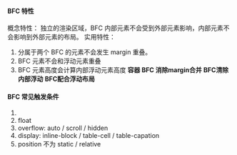 #### BFC 特性
概念特性： 
独立的渲染区域，BFC 内部元素不会受到外部元素影响，内部元素不会影响到外部元素的布局。
实用特性：
1. 分属于两个 BFC 的元素不会发生 margin 重叠。
2. BFC 元素不会和浮动元素重叠
3. BFC 元素高度会计算内部浮动元素高度
**容器 BFC 消除margin合并**
**BFC清除内部浮动**
**BFC配合浮动布局**

#### BFC 常见触发条件
1. <html>
2. float
3. overflow: auto / scroll / hidden
4. display: inline-block / table-cell / table-capation
5. position 不为 static / relative